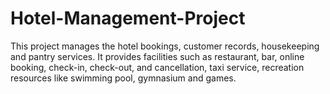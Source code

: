 # Hotel-Management-Project
This project manages the hotel bookings, customer records, housekeeping and pantry services. It provides facilities such as restaurant, bar, online booking, check-in, check-out, and cancellation, taxi service, recreation resources like swimming pool, gymnasium and games.
